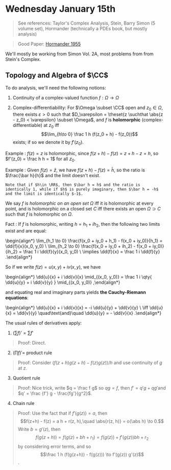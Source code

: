 # Wednesday January 15th

> See references:
> Taylor's Complex Analysis, Stein, Barry Simon (5 volume set), Hormander (technically a PDEs book, but mostly analysis)

> Good Paper: [Hormander 1955](https://projecteuclid.org/download/pdf_1/euclid.acta/1485892151)

We'll mostly be working from Simon Vol. 2A, most problems from from Stein's Complex.

## Topology and Algebra of $\CC$

To do analysis, we'll need the following notions:

1. Continuity of a complex-valued function $f: \Omega \to \Omega$

3. Complex-differentiability: For $\Omega \subset \CC$ open and $z_0 \in \Omega$, there exists $\varepsilon > 0$ such that $D_\varepsilon = \theset{z \suchthat \abs{z - z_0} < \varepsilon} \subset \Omega$, and $f$ is **holomorphic** (complex-differentiable) at $z_0$ iff $$\lim_{h\to 0} \frac 1 h (f(z_0 + h) - f(z_0))$$ exists; if so we denote it by $f'(z_0)$.

Example
: $f(z) = z$ is holomorphic, since $f(z+ h) - f(z) = z+h-z = h$, so $f'(z_0) = \frac h h = 1$ for all $z_0$.

Example
:   Given $f(z) = \bar z$, we have $f(z+h)-f(z) = \bar h$, so the ratio is $\frac{\bar h}{h}$ and the limit doesn't exist.

    Note that if $h\in \RR$, then $\bar h = h$ and the ratio is identically 1, while if $h$ is purely imaginary, then $\bar h = -h$ and the limit is identically $-1$.

We say $f$ is *holomorphic on an open set* $\Omega$ iff it is holomorphic at every point, and is holomorphic on a closed set $C$ iff there exists an open $\Omega \supset C$ such that $f$ is holomorphic on $\Omega$.

Fact
: If $f$ is holomorphic, writing $h = h_1 + ih_2$, then the following two limits exist and are equal:

  \begin{align*}
  \lim_{h_1 \to 0} \frac{f(x_0 + iy_0 + h_1) - f(x_0 + iy_0)}{h_1} = \dd{f}{x}(x_0, y_0) \\
  \lim_{h_2 \to 0} \frac{f(x_0 + iy_0 + ih_2) - f(x_0 + iy_0)}{ih_2} = \frac 1 i \dd{f}{y}(x_0, y_0) \\
  \implies \dd{f}{x} = \frac 1  i \dd{f}{y}
  .\end{align*}

  So if we write $f(z) = u(x, y) + i v(x, y)$, we have

  \begin{align*}
  \dd{u}{x} + i \dd{v}{x} \mid_{(x_0, y_0)} = \frac 1 i \qty{
  \dd{u}{y} + i \dd{v}{y}
  } \mid_{(x_0, y_0)}
  ,\end{align*}

  and equating real and imaginary parts yields **the Cauchy-Riemann equations**:

  \begin{align*}
  \dd{u}{x} + i \dd{v}{x} = -i \dd{u}{y} + \dd{v}{y} \\
  \iff \dd{u}{x} = \dd{v}{y} \quad\text{and}\quad \dd{u}{y} = - \dd{v}{x}
  .\end{align*}

The usual rules of derivatives apply:

1. $(\sum f)' = \sum f'$

  > Proof: Direct.

2. $(\prod f)' =$ product rule
  
  > Proof: Consider $(f(z+h)g(z+h) - f(z)g(z))/h$ and use continuity of $g$ at $z$.

3. Quotient rule
  
  > Proof: Nice trick, write $q = \frac f g$ so $qg = f$, then $f' = q'g + qg'$and $q' = \frac {f'} g - \frac{fg'}{g^2}$.

4. Chain rule

  > Proof: Use the fact that if $f'(g(z)) = a$, then $$f(z+h) - f(z) = a h + r(z, h),\quad \abs{r(z, h)} = o(\abs h) \to 0.$$
  > Write $b = g'(z)$, then $$f(g(z + h)) = f(g(z) + b h + r_1 ) = f(g(z)) + f'(g(z))bh + r_2$$ by considering error terms, and so $$\frac 1 h (f(g(z+h)) - f(g(z))) \to f'(g(z)) g'(z)$$.

